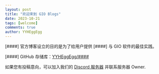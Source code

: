 ```yaml
---
layout: post
title: "欢迎来到 GIO Blogs"
date: 2023-10-21
tags: [welcome]
comments: true
author: YYHEggEgg
---
```


[####] 官方博客设立的目的是为了给用户提供 [####] 与 GIO 软件的最佳实践。

[####] GitHub 存储库：[YYHEggEgg/####](####)

如果您有投稿意向，可以加入我们的 [Discord 服务器](####) 并联系服务器 Owner.
